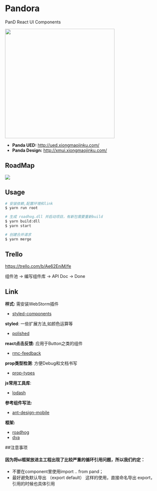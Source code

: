 # Pandora

PanD React UI Components

<img src="https://o4j4l4n7h.qnssl.com/2017-09-20-icon.png" width="360" />

- **Panda UED:** <http://ued.xiongmaojinku.com/>
- **Panda Design:** <http://xmui.xiongmaojinku.com/>

## RoadMap

![](http://on-img.com/chart_image/59b8e5c5e4b06f66982e9c68.png)

## Usage

```bash
# 安装依赖,配置环境和link
$ yarn run root

# 生成 roadhog.dll 并启动项目，有新包需要重新build
$ yarn build:dll
$ yarn start

# 创建合并请求
$ yarn merge
```

## Trello

<https://trello.com/b/Ae62EniM/fe>

组件池 -> 编写组件库 -> API Doc -> Done


## Link

**样式:** 需安装WebStorm插件
- [styled-components](https://www.styled-components.com/docs/basics)

**styled**: 一些扩展方法,如颜色运算等
- [polished](https://polished.js.org/docs/)

**react点击反馈:** 应用于Button之类的组件
- [rmc-feedback](https://github.com/react-component/m-feedback)

**prop类型检测**: 方便Debug和文档书写
- [prop-types](https://github.com/facebook/prop-types)

**js常用工具库**:
- [lodash](http://lodashjs.com/docs/)

**参考组件写法:**
- [ant-design-mobile](https://github.com/canisminor1990/ant-design-mobile)

**框架:**
- [roadhog](https://github.com/sorrycc/roadhog)
- [dva](https://github.com/dvajs/dva)

##注意事项
#### 因为将ui框架放进主工程出现了比较严重的循环引用问题，所以我们约定：
- 不要在component里使用import .. from pand；
- 最好避免默认导出 （export default） 这样的使用，直接命名导出 export，引用的时候也具体引用
